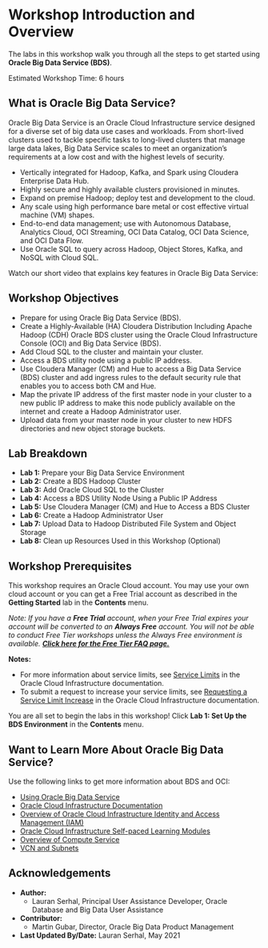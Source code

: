 # Workshop Introduction and Overview                                    

The labs in this workshop walk you through all the steps to get started using **Oracle Big Data Service (BDS)**.

Estimated Workshop Time: 6 hours

## What is Oracle Big Data Service?
Oracle Big Data Service is an Oracle Cloud Infrastructure service designed for a diverse set of big data use cases and workloads. From short-lived clusters used to tackle specific tasks to long-lived clusters that manage large data lakes, Big Data Service scales to meet an organization’s requirements at a low cost and with the highest levels of security.

* Vertically integrated for Hadoop, Kafka, and Spark using Cloudera Enterprise Data Hub.
* Highly secure and highly available clusters provisioned in minutes.
* Expand on premise Hadoop; deploy test and development to the cloud.
* Any scale using high performance bare metal or cost effective virtual machine (VM) shapes.
* End-to-end data management; use with Autonomous Database, Analytics Cloud, OCI Streaming, OCI Data Catalog, OCI Data Science, and OCI Data Flow.
* Use Oracle SQL to query across Hadoop, Object Stores, Kafka, and NoSQL with Cloud SQL.

Watch our short video that explains key features in Oracle Big Data Service:

[](youtube:CAmaIGKkEIE)


## Workshop Objectives
- Prepare for using Oracle Big Data Service (BDS).
- Create a Highly-Available (HA) Cloudera Distribution Including Apache Hadoop (CDH) Oracle BDS cluster using the Oracle Cloud Infrastructure Console (OCI) and Big Data Service (BDS).
- Add Cloud SQL to the cluster and maintain your cluster.
- Access a BDS utility node using a public IP address.
- Use Cloudera Manager (CM) and Hue to access a Big Data Service (BDS) cluster and add ingress rules to the default security rule that enables you to access both CM and Hue.
- Map the private IP address of the first master node in your cluster to a new public IP address to make this node publicly available on the internet and create a Hadoop Administrator user.
- Upload data from your master node in your cluster to new HDFS directories and new object storage buckets.

## Lab Breakdown
- **Lab 1:** Prepare your Big Data Service Environment
- **Lab 2:** Create a BDS Hadoop Cluster
- **Lab 3:** Add Oracle Cloud SQL to the Cluster
- **Lab 4:** Access a BDS Utility Node Using a Public IP Address
- **Lab 5:** Use Cloudera Manager (CM) and Hue to Access a BDS Cluster
- **Lab 6:** Create a Hadoop Administrator User
- **Lab 7:** Upload Data to Hadoop Distributed File System and Object Storage
- **Lab 8:** Clean up Resources Used in this Workshop (Optional)


## Workshop Prerequisites
This workshop requires an Oracle Cloud account. You may use your own cloud account or you can get a Free Trial account as described in the **Getting Started** lab in the **Contents** menu.

*Note: If you have a **Free Trial** account, when your Free Trial expires your account will be converted to an **Always Free** account. You will not be able to conduct Free Tier workshops unless the Always Free environment is available. **[Click here for the Free Tier FAQ page.](https://www.oracle.com/cloud/free/faq.html)***

**Notes:**
 + For more information about service limits, see [Service Limits](https://docs.cloud.oracle.com/en-us/iaas/Content/General/Concepts/servicelimits.htm) in the Oracle Cloud Infrastructure documentation.
 + To submit a request to increase your service limits, see [Requesting a Service Limit Increase](https://docs.cloud.oracle.com/en-us/iaas/Content/General/Concepts/servicelimits.htm#Requesti) in the Oracle Cloud Infrastructure documentation.

You are all set to begin the labs in this workshop! Click **Lab 1: Set Up the BDS Environment** in the **Contents** menu.

## Want to Learn More About Oracle Big Data Service?

Use the following links to get more information about BDS and OCI:

* [Using Oracle Big Data Service](https://docs.oracle.com/en/cloud/paas/big-data-service/user/index.html)
* [Oracle Cloud Infrastructure Documentation](https://docs.cloud.oracle.com/en-us/iaas/Content/GSG/Concepts/baremetalintro.htm)
* [Overview of Oracle Cloud Infrastructure Identity and Access Management (IAM)](https://docs.cloud.oracle.com/en-us/iaas/Content/Identity/Concepts/overview.htm)
* [Oracle Cloud Infrastructure Self-paced Learning Modules](https://www.oracle.com/cloud/iaas/training/foundations.html)
* [Overview of Compute Service](https://www.oracle.com/pls/topic/lookup?ctx=cloud&id=oci_compute_overview)
* [VCN and Subnets](https://docs.cloud.oracle.com/iaas/Content/Network/Tasks/managingVCNs.htm)


## Acknowledgements

* **Author:**
    * Lauran Serhal, Principal User Assistance Developer, Oracle Database and Big Data User Assistance
* **Contributor:**
    * Martin Gubar, Director, Oracle Big Data Product Management
* **Last Updated By/Date:** Lauran Serhal, May 2021

